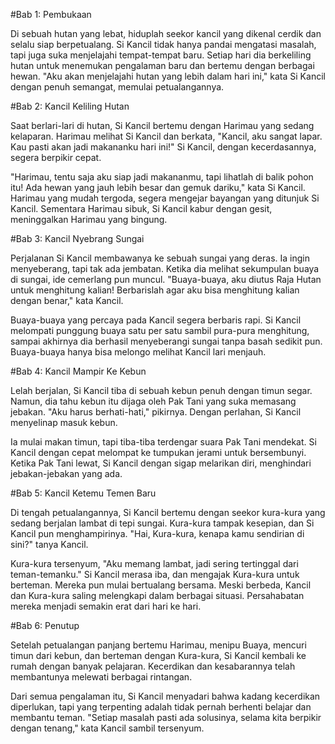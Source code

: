 #Bab 1: Pembukaan

Di sebuah hutan yang lebat, hiduplah seekor kancil yang dikenal cerdik dan selalu siap berpetualang. Si Kancil tidak hanya pandai mengatasi masalah, tapi juga suka menjelajahi tempat-tempat baru. Setiap hari dia berkeliling hutan untuk menemukan pengalaman baru dan bertemu dengan berbagai hewan. "Aku akan menjelajahi hutan yang lebih dalam hari ini," kata Si Kancil dengan penuh semangat, memulai petualangannya.

#Bab 2: Kancil Keliling Hutan

Saat berlari-lari di hutan, Si Kancil bertemu dengan Harimau yang sedang kelaparan. Harimau melihat Si Kancil dan berkata, "Kancil, aku sangat lapar. Kau pasti akan jadi makananku hari ini!" Si Kancil, dengan kecerdasannya, segera berpikir cepat. 

"Harimau, tentu saja aku siap jadi makananmu, tapi lihatlah di balik pohon itu! Ada hewan yang jauh lebih besar dan gemuk dariku," kata Si Kancil. Harimau yang mudah tergoda, segera mengejar bayangan yang ditunjuk Si Kancil. Sementara Harimau sibuk, Si Kancil kabur dengan gesit, meninggalkan Harimau yang bingung.

#Bab 3: Kancil Nyebrang Sungai

Perjalanan Si Kancil membawanya ke sebuah sungai yang deras. Ia ingin menyeberang, tapi tak ada jembatan. Ketika dia melihat sekumpulan buaya di sungai, ide cemerlang pun muncul. "Buaya-buaya, aku diutus Raja Hutan untuk menghitung kalian! Berbarislah agar aku bisa menghitung kalian dengan benar," kata Kancil.

Buaya-buaya yang percaya pada Kancil segera berbaris rapi. Si Kancil melompati punggung buaya satu per satu sambil pura-pura menghitung, sampai akhirnya dia berhasil menyeberangi sungai tanpa basah sedikit pun. Buaya-buaya hanya bisa melongo melihat Kancil lari menjauh.

#Bab 4: Kancil Mampir Ke Kebun

Lelah berjalan, Si Kancil tiba di sebuah kebun penuh dengan timun segar. Namun, dia tahu kebun itu dijaga oleh Pak Tani yang suka memasang jebakan. "Aku harus berhati-hati," pikirnya. Dengan perlahan, Si Kancil menyelinap masuk kebun.

Ia mulai makan timun, tapi tiba-tiba terdengar suara Pak Tani mendekat. Si Kancil dengan cepat melompat ke tumpukan jerami untuk bersembunyi. Ketika Pak Tani lewat, Si Kancil dengan sigap melarikan diri, menghindari jebakan-jebakan yang ada.

#Bab 5: Kancil Ketemu Temen Baru

Di tengah petualangannya, Si Kancil bertemu dengan seekor kura-kura yang sedang berjalan lambat di tepi sungai. Kura-kura tampak kesepian, dan Si Kancil pun menghampirinya. "Hai, Kura-kura, kenapa kamu sendirian di sini?" tanya Kancil.

Kura-kura tersenyum, "Aku memang lambat, jadi sering tertinggal dari teman-temanku." Si Kancil merasa iba, dan mengajak Kura-kura untuk berteman. Mereka pun mulai bertualang bersama. Meski berbeda, Kancil dan Kura-kura saling melengkapi dalam berbagai situasi. Persahabatan mereka menjadi semakin erat dari hari ke hari.

#Bab 6: Penutup

Setelah petualangan panjang bertemu Harimau, menipu Buaya, mencuri timun dari kebun, dan berteman dengan Kura-kura, Si Kancil kembali ke rumah dengan banyak pelajaran. Kecerdikan dan kesabarannya telah membantunya melewati berbagai rintangan. 

Dari semua pengalaman itu, Si Kancil menyadari bahwa kadang kecerdikan diperlukan, tapi yang terpenting adalah tidak pernah berhenti belajar dan membantu teman. "Setiap masalah pasti ada solusinya, selama kita berpikir dengan tenang," kata Kancil sambil tersenyum.
